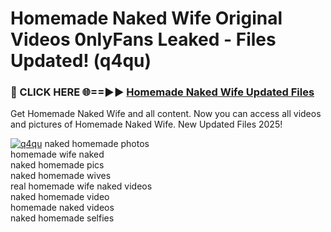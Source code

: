 # Homemade Naked Wife Original Videos 0nlyFans Leaked - Files Updated! (q4qu)

<h3>🔴 CLICK HERE 🌐==►► <a href="https://tinyurl.com/yckcrads" rel="nofollow">Homemade Naked Wife Updated Files</a></h3>

Get Homemade Naked Wife and all content. Now you can access all videos and pictures of Homemade Naked Wife. New Updated Files 2025!

[![q4qu](https://i.imgur.com/hpKpOFt.gif)](https://tinyurl.com/yckcrads)
naked homemade photos<br>
homemade wife naked<br>
naked homemade pics<br>
naked homemade wives<br>
real homemade wife naked videos<br>
naked homemade video<br>
homemade naked videos<br>
naked homemade selfies